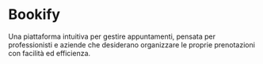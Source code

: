 # Bookify
Una piattaforma intuitiva per gestire appuntamenti, pensata per professionisti e aziende che desiderano organizzare le proprie prenotazioni con facilità ed efficienza.
